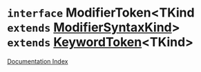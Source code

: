 # `interface` ModifierToken\<TKind `extends` [ModifierSyntaxKind](../type.ModifierSyntaxKind/README.md)> `extends` [KeywordToken](../interface.KeywordToken/README.md)\<TKind>

[Documentation Index](../README.md)

